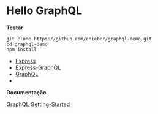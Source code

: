 # Hello GraphQL 

**Testar**

```
git clone https://github.com/enieber/graphql-demo.git
cd graphql-demo
npm install 

```

* [Express](https://github.com/strongloop/express)
* [Express-GraphQL](https://github.com/graphql/express-graphql)
* [GraphQL](https://github.com/graphql/graphql-js)
* 

**Documentação**

GraphQL [Getting-Started](http://graphql.org/docs/getting-started/)
